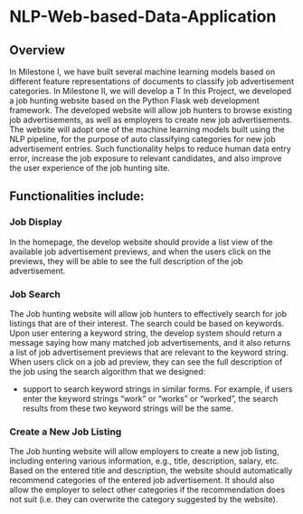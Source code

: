 # NLP-Web-based-Data-Application

## Overview
In Milestone I, we have built several machine learning models based on different feature representations of documents to classify job advertisement categories. In Milestone II, we will develop a T
In this Project, we developed a job hunting website based on the Python Flask web development framework. The developed website will allow job hunters to browse existing job advertisements, as well as employers to create new job advertisements. The website will adopt one of the machine learning models built using the NLP pipeline, for the purpose of auto classifying categories for new job advertisement entries. Such functionality helps to reduce human data entry error, increase the job exposure to relevant candidates, and also improve the user experience of the job hunting site.

## Functionalities include:
### Job Display
In the homepage, the develop website should provide a list view of the available job advertisement previews, and when the users click on the previews, they will be able to see the full description of the job advertisement. 

### Job Search
The Job hunting website will allow job hunters to effectively search for job listings that are of their interest. The search could be based on keywords. Upon user entering a keyword string, the develop system should return a message saying how many matched job advertisements, and it also returns a list of job advertisement previews that are relevant to the keyword string. When users click on a job ad preview, they can see the full description of the job using the search algorithm that we designed:
* support to search keyword strings in similar forms. For example, if users enter the keyword strings “work” or “works” or “worked”, the search results from these two keyword strings will be the same.

### Create a New Job Listing
The Job hunting website will allow employers to create a new job listing, including entering various information, e.g., title, description, salary, etc.
Based on the entered title and description, the website should automatically recommend categories of the entered job advertisement. It should also allow the employer to select other categories if the recommendation does not suit (i.e. they can overwrite the category suggested by the website).
